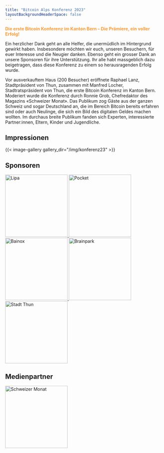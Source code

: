 ```yaml
---
title: "Bitcoin Alps Konferenz 2023"
layoutBackgroundHeaderSpace: false
---
```


<p style="color:#ff9933"><b>Die erste Bitcoin Konferenz im Kanton Bern – Die Prämiere, ein voller Erfolg!</b></p>

Ein herzlicher Dank geht an alle Helfer, die unermüdlich im Hintergrund gewirkt haben. Insbesondere möchten wir euch, unseren Besuchern, für euer Interesse und die Neugier danken. Ebenso geht ein grosser Dank an unsere Sponsoren für ihre Unterstützung. Ihr alle habt massgeblich dazu beigetragen, dass diese Konferenz zu einem so herausragenden Erfolg wurde.

Vor ausverkauftem Haus (200 Besucher) eröffnete Raphael Lanz, Stadtpräsident von Thun, zusammen mit Manfred Locher, Stadtratspräsident von Thun, die erste Bitcoin Konferenz im Kanton Bern. Moderiert wurde die Konferenz durch Ronnie Grob, Chefredaktor des Magazins «Schweizer Monat». Das Publikum zog Gäste aus der ganzen Schweiz und sogar Deutschland an, die im Bereich Bitcoin bereits erfahren sind oder auch Neulinge, die sich ein Bild des digitalen Geldes machen wollten. Im durchaus breite Publikum fanden sich Experten, interessierte Partner:innen, Eltern, Kinder und Jugendliche.

## Impressionen

{{< image-gallery gallery_dir="/img/konferenz23" >}}

## Sponsoren

<a href="https://lipa.swiss/" target="_blank">
    <img src="/img/sponsor/lipa.jpg" alt="Lipa" width="200"/>
</a>

<a href="https://pocketbitcoin.com/" target="_blank">
    <img src="/img/sponsor/pocket.svg" alt="Pocket" width="200"/>
</a>

<a href="https://www.bainox.com/" target="_blank">
    <img src="/img/sponsor/bainox.svg" alt="Bainox" width="200"/>
</a>

<a href="https://brainpark.ch/" target="_blank">
    <img src="/img/sponsor/brainpark.png" alt="Brainpark" style="width: 200px;">
</a>

<a href="https://www.thun.ch/" target="_blank">
    <img src="/img/sponsor/stadtthun.png" alt="Stadt Thun" style="width: 200px;">
</a>

## Medienpartner

<a href="https://schweizermonat.ch" target="_blank">
    <img src="/img/sponsor/schweizermonat.svg" alt="Schweizer Monat" style="width: 200px;">
</a>

